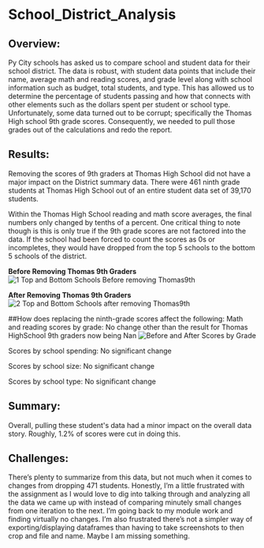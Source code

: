 # School_District_Analysis

## Overview:
Py City schools has asked us to compare school and student data for their school district. The data is robust, with student data points that include their name, average math and reading scores, and grade level along with school information such as budget, total students, and type. This has allowed us to determine the percentage of students passing and how that connects with other elements such as the dollars spent per student or school type.
Unfortunately, some data turned out to be corrupt; specifically the Thomas High school 9th grade scores. Consequently, we needed to pull those grades out of the calculations and redo the report. 

## Results:
Removing the scores of 9th graders at Thomas High School did not have a major impact on the District summary data. There were 461 ninth grade students at Thomas High School out of an entire student data set of 39,170 students. 

Within the Thomas High School reading and math score averages, the final numbers only changed by tenths of a percent. One critical thing to note though is this is only true if the 9th grade scores are not factored into the data. If the school had been forced to count the scores as 0s or incompletes, they would have dropped from the top 5 schools to the bottom 5 schools of the district. 

**Before Removing Thomas 9th Graders**
![1 Top and Bottom Schools Before removing Thomas9th](https://user-images.githubusercontent.com/80495032/114327422-0374e180-9b07-11eb-83c4-e8633840a8ba.jpg)

**After Removing Thomas 9th Graders**
![2 Top and Bottom Schools after removing Thomas9th](https://user-images.githubusercontent.com/80495032/114327469-2acbae80-9b07-11eb-9eb5-8efccd329545.jpg)


##How does replacing the ninth-grade scores affect the following:
Math and reading scores by grade: No change other than the result for Thomas HighSchool 9th graders now being Nan
![Before and After Scores by Grade](https://user-images.githubusercontent.com/80495032/114327182-002d2600-9b06-11eb-90f0-bcf9e0771eed.jpg)

Scores by school spending: No significant change

Scores by school size: No significant change

Scores by school type: No significant change


## Summary: 
Overall, pulling these student's data had a minor impact on the overall data story. Roughly, 1.2% of scores were cut in doing this. 

## Challenges:
There’s plenty to summarize from this data, but not much when it comes to changes from dropping 471 students. Honestly, I’m a little frustrated with the assignment as I would love to dig into talking through and analyzing all the data we came up with instead of comparing minutely small changes from one iteration to the next. I’m going back to my module work and finding virtually no changes. I’m also frustrated there’s not a simpler way of exporting/displaying dataframes than having to take screenshots to then crop and file and name. Maybe I am missing something. 
